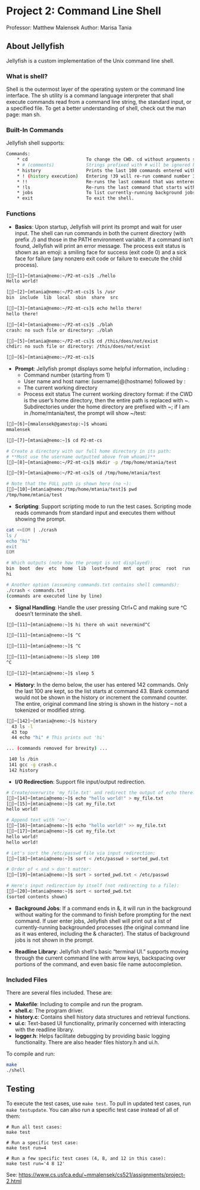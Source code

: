 # Project 2: Command Line Shell

Professor: Matthew Malensek
Author: Marisa Tania  

## About Jellyfish
Jellyfish is a custom implementation of the Unix command line shell. 

### What is shell?
Shell is the outermost layer of the operating system or the command line interface. The sh utility is a command language  interpreter  that  shall  execute
commands  read  from  a  command  line string, the standard input, or a specified file. To get a better understanding of shell, check out the man page: man sh. 

### Built-In Commands
Jellyfish shell supports:
```bash
Commands:
    * cd                      To change the CWD. cd without arguments should return to the user’s home directory.
    * # (comments)            Strings prefixed with # will be ignored by the shell.
    * history                 Prints the last 100 commands entered with their command numbers.
    * ! (history execution)   Entering !39 will re-run command number 39.
    * !!                      Re-runs the last command that was entered. 
    * !ls                     Re-runs the last command that starts with ‘ls.’
    * jobs                    To list currently-running background jobs.
    * exit                    To exit the shell.
```

### Functions
- <b>Basics</b>: Upon startup, Jellyfish will print its prompt and wait for user input. The shell can run commands in both the current directory (with prefix ./) and those in the PATH environment variable. If a command isn’t found, Jellyfish will print an error message. The process exit status is shown as an emoji: a smiling face for success (exit code 0) and a sick face for failure (any nonzero exit code or failure to execute the child process).
```bash
[🙂]─[1]─[mtania@nemo:~/P2-mt-cs]$ ./hello
Hello world!

[🙂]─[2]─[mtania@nemo:~/P2-mt-cs]$ ls /usr
bin  include  lib  local  sbin  share  src

[🙂]─[3]─[mtania@nemo:~/P2-mt-cs]$ echo hello there!
hello there!

[🙂]─[4]─[mtania@nemo:~/P2-mt-cs]$ ./blah
crash: no such file or directory: ./blah

[🤮]─[5]─[mtania@nemo:~/P2-mt-cs]$ cd /this/does/not/exist
chdir: no such file or directory: /this/does/not/exist

[🤮]─[6]─[mtania@nemo:~/P2-mt-cs]$
```
- <b>Prompt</b>: Jellyfish prompt displays some helpful information, including :
   - Command number (starting from 1)
   - User name and host name: (username)@(hostname) followed by :
   - The current working directory
   - Process exit status
The current working directory format: if the CWD is the user’s home directory, then the entire path is replaced with ~. Subdirectories under the home directory are prefixed with ~; if I am in /home/mtania/test, the prompt will show ~/test:
```bash
[🙂]─[6]─[mmalensek@gamestop:~]$ whoami
mmalensek

[🙂]─[7]─[mtania@nemo:~]$ cd P2-mt-cs

# Create a directory with our full home directory in its path:
# **Must use the username outputted above from whoami)**
[🙂]─[8]─[mtania@nemo:~/P2-mt-cs]$ mkdir -p /tmp/home/mtania/test

[🙂]─[9]─[mtania@nemo:~/P2-mt-cs]$ cd /tmp/home/mtania/test

# Note that the FULL path is shown here (no ~):
[🙂]─[10]─[mtania@nemo:/tmp/home/mtania/test]$ pwd
/tmp/home/mtania/test
```
- <b>Scripting</b>: Support scripting mode to run the test cases. Scripting mode reads commands from standard input and executes them without showing the prompt.
```bash
cat <<EOM | ./crash
ls /
echo "hi"
exit
EOM

# Which outputs (note how the prompt is not displayed):
bin  boot  dev  etc  home  lib  lost+found  mnt  opt  proc  root  run  sbin  srv  sys  tmp  usr  var
hi

# Another option (assuming commands.txt contains shell commands):
./crash < commands.txt
(commands are executed line by line)
```
- <b>Signal Handling</b>: Handle the user pressing Ctrl+C and making sure ^C doesn’t terminate the shell. 
```bash
[🙂]─[11]─[mtania@nemo:~]$ hi there oh wait nevermind^C

[🙂]─[11]─[mtania@nemo:~]$ ^C

[🙂]─[11]─[mtania@nemo:~]$ ^C

[🙂]─[11]─[mtania@nemo:~]$ sleep 100
^C

[🤮]─[12]─[mtania@nemo:~]$ sleep 5
```
- <b>History</b>: In the demo below, the user has entered 142 commands. Only the last 100 are kept, so the list starts at command 43. Blank command would not be shown in the history or increment the command counter. The entire, original command line string is shown in the history – not a tokenized or modified string.
```bash
[🙂]─[142]─[mtania@nemo:~]$ history
  43 ls -l
  43 top
  44 echo "hi" # This prints out 'hi'

... (commands removed for brevity) ...

 140 ls /bin
 141 gcc -g crash.c
 142 history

```
- <b>I/O Redirection</b>: Support file input/output redirection.
```bash
# Create/overwrite 'my_file.txt' and redirect the output of echo there:
[🙂]─[14]─[mtania@nemo:~]$ echo "hello world!" > my_file.txt
[🙂]─[15]─[mtania@nemo:~]$ cat my_file.txt
hello world!

# Append text with '>>':
[🙂]─[16]─[mtania@nemo:~]$ echo "hello world!" >> my_file.txt
[🙂]─[17]─[mtania@nemo:~]$ cat my_file.txt
hello world!
hello world!

# Let's sort the /etc/passwd file via input redirection:
[🙂]─[18]─[mtania@nemo:~]$ sort < /etc/passwd > sorted_pwd.txt

# Order of < and > don't matter:
[🙂]─[19]─[mtania@nemo:~]$ sort > sorted_pwd.txt < /etc/passwd

# Here's input redirection by itself (not redirecting to a file):
[🙂]─[20]─[mtania@nemo:~]$ sort < sorted_pwd.txt
(sorted contents shown)
```
- <b>Background Jobs</b>: If a command ends in &, it will run in the background without waiting for the command to finish before prompting for the next command. If user enter jobs, Jellyfish shell will print out a list of currently-running backgrounded processes (the original command line as it was entered, including the & character). The status of background jobs is not shown in the prompt.

- <b>Readline Library</b>: Jellyfish shell's basic “terminal UI.” supports moving through the current command line with arrow keys, backspacing over portions of the command, and even basic file name autocompletion.

### Included Files
There are several files included. These are:
   - <b>Makefile</b>: Including to compile and run the program.
   - <b>shell.c</b>: The program driver.
   - <b>history.c</b>: Contains shell history data structures and retrieval functions.
   - <b>ui.c</b>: Text-based UI functionality, primarily concerned with interacting with the readline library.
   - <b>logger.h</b>: Helps facilitate debugging by providing basic logging functionality. 
There are also header files history.h and ui.h.


To compile and run:

```bash
make
./shell
```

## Testing

To execute the test cases, use `make test`. To pull in updated test cases, run `make testupdate`. You can also run a specific test case instead of all of them:

```
# Run all test cases:
make test

# Run a specific test case:
make test run=4

# Run a few specific test cases (4, 8, and 12 in this case):
make test run='4 8 12'
```

See: https://www.cs.usfca.edu/~mmalensek/cs521/assignments/project-2.html

